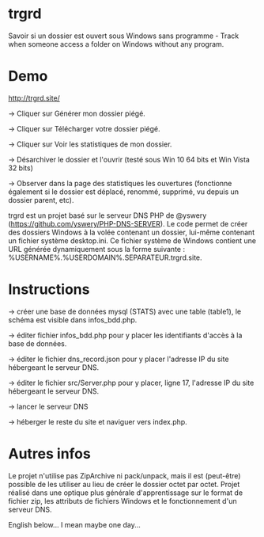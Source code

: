 # trgrd
Savoir si un dossier est ouvert sous Windows sans programme - Track when someone access a folder on Windows without any program.

# Demo
http://trgrd.site/

-> Cliquer sur Générer mon dossier piégé.

-> Cliquer sur Télécharger votre dossier piégé.

-> Cliquer sur Voir les statistiques de mon dossier.

-> Désarchiver le dossier et l'ouvrir (testé sous Win 10 64 bits et Win Vista 32 bits)

-> Observer dans la page des statistiques les ouvertures (fonctionne également si le dossier est déplacé, renommé, supprimé, vu depuis un dossier parent, etc).


trgrd est un projet basé sur le serveur DNS PHP de @yswery (https://github.com/yswery/PHP-DNS-SERVER).
Le code permet de créer des dossiers Windows à la volée contenant un dossier, lui-même contenant un fichier système desktop.ini. 
Ce fichier système de Windows contient une URL générée dynamiquement sous la forme suivante : %USERNAME%.%USERDOMAIN%.SEPARATEUR.trgrd.site.


# Instructions
-> créer une base de données mysql (STATS) avec une table (table1), le schéma est visible dans infos_bdd.php.

-> éditer fichier infos_bdd.php pour y placer les identifiants d'accès à la base de données.

-> éditer le fichier dns_record.json pour y placer l'adresse IP du site hébergeant le serveur DNS.

-> éditer le fichier src/Server.php pour y placer, ligne 17, l'adresse IP du site hébergeant le serveur DNS.

-> lancer le serveur DNS

-> héberger le reste du site et naviguer vers index.php.


# Autres infos
Le projet n'utilise pas ZipArchive ni pack/unpack, mais il est (peut-être) possible de les utiliser au lieu de créer le dossier octet par octet. Projet réalisé dans une optique plus générale d'apprentissage sur le format de fichier zip, les attributs de fichiers Windows et le fonctionnement d'un serveur DNS.


English below... I mean maybe one day...
